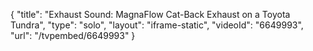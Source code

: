 {
    "title": "Exhaust Sound: MagnaFlow Cat-Back Exhaust on a Toyota Tundra",
    "type": "solo",
    "layout": "iframe-static",
    "videoId": "6649993",
    "url": "\/tvpembed\/6649993"
}